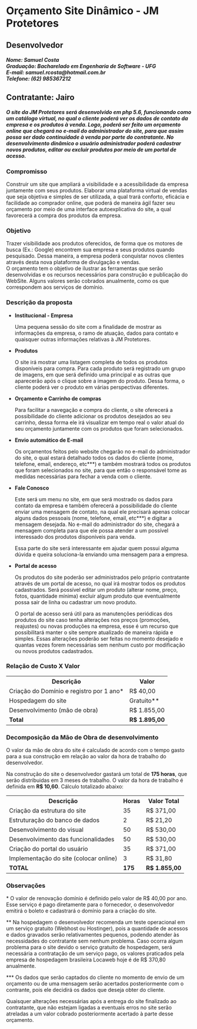 <h1>Orçamento Site Dinâmico - JM Protetores</h1>
<h2>Desenvolvedor</h2>
<h5>Nome: Samuel Costa<br />
Graduação: Bacharelado em Engenharia de Software - UFG<br />
E-mail: samuel.rcosta@hotmail.com.br<br />
Telefone: (62) 985367212
</h5>
<h2>Contratante: Jairo</h2>
<h5>O site da JM Protetores será desenvolvido em php 5.6, funcionando como um catálogo virtual, no qual o cliente poderá ver os dados de contato da empresa e os produtos à venda. Logo, poderá ser feito um orçamento online que chegará no e-mail do administrador do site, para que assim possa ser dado continuidade à venda por parte do contratante. No desenvolvimento dinâmico o usuário administrador poderá cadastrar novos produtos, editar ou excluir produtos por meio de um portal de acesso.</h5>

<h3>Compromisso</h3>
<p>Construir um site que ampliará a visibilidade e a acessibilidade da empresa juntamente com seus produtos. Elaborar uma plataforma virtual de vendas que seja objetiva e simples de ser utilizada, a qual trará conforto, eficácia e facilidade ao comprador online, que poderá de maneira ágil fazer seu orçamento por meio de uma interface autoexplicativa do site, a qual favorecerá a compra dos produtos da empresa.</p>
<h3>Objetivo</h3>
<p>Trazer visibilidade aos produtos oferecidos, de forma que os motores de busca (Ex.: Google) encontrem sua empresa e seus produtos quando pesquisado. Dessa maneira, a empresa poderá conquistar novos clientes através desta nova plataforma de divulgação e vendas.<br />O orçamento tem o objetivo de ilustrar as ferramentas que serão desenvolvidas e os recursos necessários para construção e publicação do WebSite. Alguns valores serão cobrados anualmente, como os que correspondem aos serviços de domínio.</p>

<h3>Descrição da proposta</h3>
<ul>
    <li>
        <strong>Institucional - Empresa</strong>
        <p>Uma pequena sessão do site com a finalidade de mostrar as informações da empresa, o ramo de atuação, dados para contato e quaisquer outras informações relativas à JM Protetores.</p>
    </li>
    <li>
        <strong>Produtos</strong>
        <p>O site irá mostrar uma listagem completa de todos os produtos disponíveis para compra. Para cada produto será registrado um grupo de imagens, em que será definido uma principal e as outras que aparecerão após o clique sobre a imagem do produto. Dessa forma, o cliente poderá ver o produto em várias perspectivas diferentes.</p>
    </li>
    <li>
        <strong>Orçamento e Carrinho de compras</strong>
        <p>Para facilitar a navegação e compra do cliente, o site oferecerá a possibilidade do cliente adicionar os produtos desejados ao seu carrinho, dessa forma ele irá visualizar em tempo real o valor atual do seu orçamento juntamente com os produtos que foram selecionados.</p>
    </li>
    <li>
        <strong>Envio automático de E-mail</strong>
        <p>Os orçamentos feitos pelo website chegarão no e-mail do administrador do site, o qual estará detalhado todos os dados do cliente (nome, telefone, email, endereço, etc***) e também mostrará todos os produtos que foram selecionados no site, para que então o responsável tome as medidas necessárias para fechar a venda com o cliente.</p>
    </li>
    <li>
        <strong>Fale Conosco</strong>
        <p>Este será um menu no site, em que será mostrado os dados para contato da empresa e também oferecerá a possibilidade do cliente enviar uma mensagem de contato, na qual ele precisará apenas colocar alguns dados pessoais (nome, telefone, email, etc***) e digitar a mensagem desejada. No e-mail do administrador do site, chegará a mensagem completa para que ele possa atender a um possível interessado dos produtos disponíveis para venda.</p>
        <p>Essa parte do site será interessante em ajudar quem possui alguma dúvida e queira soluciona-la enviando uma mensagem para a empresa.</p>
    </li>
    <li>
        <strong>Portal de acesso</strong>
        <p>Os produtos do site poderão ser administrados pelo próprio contratante através de um portal de acesso, no qual irá mostrar todos os produtos cadastrados. Será possível editar um produto (alterar nome, preço, fotos, quantidade mínima) excluir algum produto que eventualmente possa sair de linha ou cadastrar um novo produto.</p>
        <p>O portal de acesso será útil para as manutenções periódicas dos produtos do site caso tenha alterações nos preços (promoções, reajustes) ou novas produções na empresa, esse é um recurso que possibilitará manter o site sempre atualizado de maneira rápida e simples. Essas alterações poderão ser feitas no momento desejado e quantas vezes forem necessárias sem nenhum custo por modificação ou novos produtos cadastrados.</p>
    </li>
</ul>

<h3>Relação de Custo X Valor</h3>
<table>
<tr>
    <th>
        Descrição
    </th>
    <th>
        Valor
    </th>
</tr>
<tr>
    <td>
        Criação do Domínio e registro por 1 ano*
    </td>
    <td>
        R$ 40,00
    </td>
</tr>
<tr>
    <td>
        Hospedagem do site
    </td>
    <td>
        Gratuito**
    </td>
</tr>
<tr>
    <td>
        Desenvolvimento (mão de obra)
    </td>
    <td>
        R$ 1.855,00
    </td>
</tr>
<tr>
    <td>
        <strong>Total</strong>
    </td>
    <td>
        <strong>R$ 1.895,00</strong>
    </td>
</tr>
</table>

<h3>Decomposição da Mão de Obra de desenvolvimento</h3>
<p>O valor da mão de obra do site é calculado de acordo com o tempo gasto para a sua construção em relação ao valor da hora de trabalho do desenvolvedor.</p>
<p>Na construção do site o desenvolvedor gastará um total de <strong>175 horas</strong>, que serão distribuidas em 3 meses de trabalho. O valor da hora de trabalho é definida em <strong>R$ 10,60</strong>. Cálculo totalizado abaixo:</p>
<table>
    <tr>
        <th>Descrição</th>
        <th>Horas</th>
        <th>Valor Total</th>
    </tr>
    <tr>
        <td>Criação da estrutura do site</td><td>35</td><td>R$ 371,00</td>
    </tr>
    <tr>
        <td>Estruturação do banco de dados</td><td>2</td><td>R$ 21,20</td>
    </tr>
    <tr>
        <td>Desenvolvimento do visual</td><td>50</td><td>R$ 530,00</td>
    </tr>
    <tr>
        <td>Desenvolvimento das funcionalidades</td><td>50</td><td>R$ 530,00</td>
    </tr>
    <tr>
        <td>Criação do portal do usuário</td><td>35</td><td>R$ 371,00</td>
    </tr>
    <tr>
        <td>Implementação do site (colocar online)</td><td>3</td><td>R$ 31,80</td>
    </tr>
    <tr>
        <td><strong>TOTAL</strong></td><td><strong>175</strong></td><td><strong>R$ 1.855,00</strong></td>
    </tr>
</table>

<h3>Observações</h3>
<p>* O valor de renovação domínio é definido pelo valor de R$ 40,00 por ano. Esse serviço é pago diretamente para o fornecedor, o desenvolvedor emitirá o boleto e cadastrará o domínio para a criação do site.</p>
<p>** Na hospedagem o desenvolvedor recomenda um teste operacional em um serviço gratuito (Webhost ou Hostinger), pois a quantidade de acessos e dados gravados serão relativamentes pequenos, podendo atender às necessidades do contratante sem nenhum problema. Caso ocorra algum problema para o site devido o serviço gratuito de hospedagem, será necessária a contratação de um serviço pago, os valores praticados pela empresa de hospedagem brasileira Locaweb hoje é de R$ 370,80 anualmente.</p>
<p>*** Os dados que serão captados do cliente no momento de envio de um orçamento ou de uma mensagem serão acertados posteriormente com o contrante, pois ele decidirá os dados que deseja obter do cliente.</p>
<p>Quaisquer alterações necessárias após a entrega do site finalizado ao contratante, que não estejam ligadas a eventuais erros no site serão atreladas a um valor cobrado posteriormente acertado à parte desse orçamento.</p>
